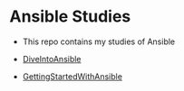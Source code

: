 # Ansible Studies

- This repo contains my studies of Ansible

- [DiveIntoAnsible](https://www.udemy.com/course/diveintoansible/)
- [GettingStartedWithAnsible](https://www.udemy.com/course/getting-started-with-ansible/)